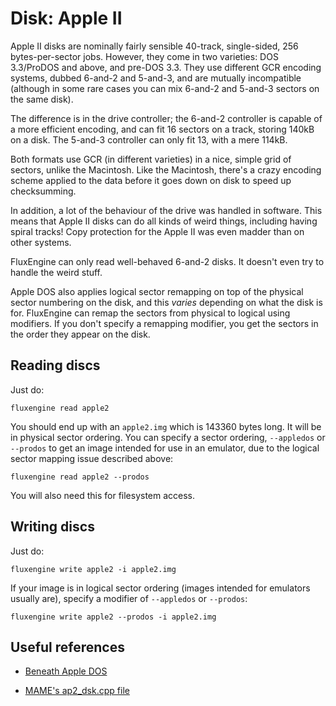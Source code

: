 Disk: Apple II
==============

Apple II disks are nominally fairly sensible 40-track, single-sided, 256
bytes-per-sector jobs. However, they come in two varieties: DOS 3.3/ProDOS and
above, and pre-DOS 3.3. They use different GCR encoding systems, dubbed
6-and-2 and 5-and-3, and are mutually incompatible (although in some rare
cases you can mix 6-and-2 and 5-and-3 sectors on the same disk).

The difference is in the drive controller; the 6-and-2 controller is capable
of a more efficient encoding, and can fit 16 sectors on a track, storing
140kB on a disk. The 5-and-3 controller can only fit 13, with a mere 114kB.

Both formats use GCR (in different varieties) in a nice, simple grid of
sectors, unlike the Macintosh. Like the Macintosh, there's a crazy encoding
scheme applied to the data before it goes down on disk to speed up
checksumming.

In addition, a lot of the behaviour of the drive was handled in software.
This means that Apple II disks can do all kinds of weird things, including
having spiral tracks! Copy protection for the Apple II was even madder than
on other systems.

FluxEngine can only read well-behaved 6-and-2 disks. It doesn't even try to
handle the weird stuff.

Apple DOS also applies logical sector remapping on top of the physical sector
numbering on the disk, and this _varies_ depending on what the disk is for.
FluxEngine can remap the sectors from physical to logical using modifiers.  If
you don't specify a remapping modifier, you get the sectors in the order they
appear on the disk.


Reading discs
-------------

Just do:

```
fluxengine read apple2
```

You should end up with an `apple2.img` which is 143360 bytes long. It will be in
physical sector ordering. You can specify a sector ordering, `--appledos` or
`--prodos` to get an image intended for use in an emulator, due to the logical
sector mapping issue described above:

```
fluxengine read apple2 --prodos
```

You will also need this for filesystem access.

Writing discs
-------------

Just do:
```
fluxengine write apple2 -i apple2.img
```

If your image is in logical sector ordering (images intended for emulators
usually are), specify a modifier of `--appledos` or `--prodos`:

```
fluxengine write apple2 --prodos -i apple2.img
```


Useful references
-----------------

  - [Beneath Apple DOS](https://fabiensanglard.net/fd_proxy/prince_of_persia/Beneath%20Apple%20DOS.pdf)

  - [MAME's ap2_dsk.cpp file](https://github.com/mamedev/mame/blob/4263a71e64377db11392c458b580c5ae83556bc7/src/lib/formats/ap2_dsk.cpp)
